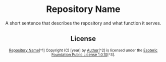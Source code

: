 <h1 align="center">Repository Name</h1>

<p align="center">A short sentence that describes the repository and what function it serves.</p>

<h2 align="center">License</h2>

<p align="center"><sup><a href="https://github.com/Author/repository-name">Repository Name</a>[^1] Copyright (C) [year] by <a href="https://github.com/Author">Author</a>[^2] is licensed under the <a href="./LICENSE">Esoteric Foundation Public License 1.0.10</a>[^3].</sup></p>

[^1]: This Git repository and all of its contents, past, present, and future (the "Licensed Material").
[^2]: (The "Licensor").
[^3]: (The "Public License").
